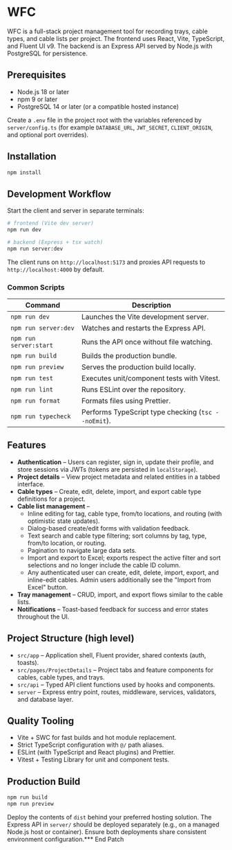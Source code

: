 # WFC

WFC is a full-stack project management tool for recording trays, cable types, and cable lists per
project. The frontend uses React, Vite, TypeScript, and Fluent UI v9. The backend is an Express API
served by Node.js with PostgreSQL for persistence.

## Prerequisites

- Node.js 18 or later
- npm 9 or later
- PostgreSQL 14 or later (or a compatible hosted instance)

Create a `.env` file in the project root with the variables referenced by `server/config.ts` (for
example `DATABASE_URL`, `JWT_SECRET`, `CLIENT_ORIGIN`, and optional port overrides).

## Installation

```bash
npm install
```

## Development Workflow

Start the client and server in separate terminals:

```bash
# frontend (Vite dev server)
npm run dev

# backend (Express + tsx watch)
npm run server:dev
```

The client runs on `http://localhost:5173` and proxies API requests to `http://localhost:4000` by
default.

### Common Scripts

| Command              | Description                                           |
| -------------------- | ----------------------------------------------------- |
| `npm run dev`        | Launches the Vite development server.                 |
| `npm run server:dev` | Watches and restarts the Express API.                 |
| `npm run server:start` | Runs the API once without file watching.           |
| `npm run build`      | Builds the production bundle.                         |
| `npm run preview`    | Serves the production build locally.                  |
| `npm run test`       | Executes unit/component tests with Vitest.            |
| `npm run lint`       | Runs ESLint over the repository.                      |
| `npm run format`     | Formats files using Prettier.                         |
| `npm run typecheck`  | Performs TypeScript type checking (`tsc --noEmit`).   |

## Features

- **Authentication** – Users can register, sign in, update their profile, and store sessions via
  JWTs (tokens are persisted in `localStorage`).
- **Project details** – View project metadata and related entities in a tabbed interface.
- **Cable types** – Create, edit, delete, import, and export cable type definitions for a project.
- **Cable list management** –
  - Inline editing for tag, cable type, from/to locations, and routing (with optimistic state updates).
  - Dialog-based create/edit forms with validation feedback.
  - Text search and cable type filtering; sort columns by tag, type, from/to location, or routing.
  - Pagination to navigate large data sets.
  - Import and export to Excel; exports respect the active filter and sort selections and no longer
    include the cable ID column.
  - Any authenticated user can create, edit, delete, import, export, and inline-edit cables. Admin
    users additionally see the "Import from Excel" button.
- **Tray management** – CRUD, import, and export flows similar to the cable lists.
- **Notifications** – Toast-based feedback for success and error states throughout the UI.

## Project Structure (high level)

- `src/app` – Application shell, Fluent provider, shared contexts (auth, toasts).
- `src/pages/ProjectDetails` – Project tabs and feature components for cables, cable types, and trays.
- `src/api` – Typed API client functions used by hooks and components.
- `server` – Express entry point, routes, middleware, services, validators, and database layer.

## Quality Tooling

- Vite + SWC for fast builds and hot module replacement.
- Strict TypeScript configuration with `@/` path aliases.
- ESLint (with TypeScript and React plugins) and Prettier.
- Vitest + Testing Library for unit and component tests.

## Production Build

```bash
npm run build
npm run preview
```

Deploy the contents of `dist` behind your preferred hosting solution. The Express API in `server/`
should be deployed separately (e.g., on a managed Node.js host or container). Ensure both
deployments share consistent environment configuration.*** End Patch
